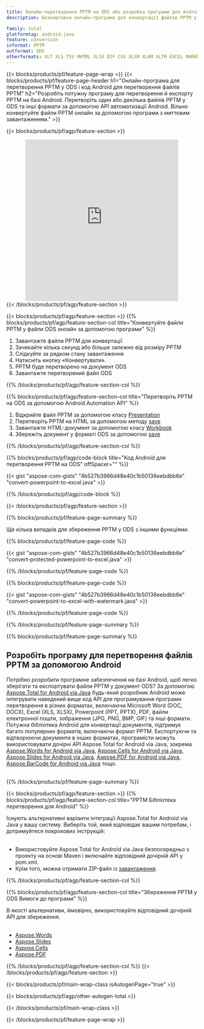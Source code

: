 ```yaml
---
title: Онлайн-перетворення PPTM на ODS або розробка програми для Android для перетворення файлів PPTM
description: Безкоштовна онлайн-програма для конвертації файлів PPTM у ODS. Код бібліотеки перетворення Android для документів PPTM.  

family: total
platformtag: android-java
feature: conversion
informat: PPTM
outformat: ODS
otherformats: XLT XLS TSV MHTML XLSX DIF CSV XLSM XLAM XLTM EXCEL MARKDOWN XLTX XLSB FODS SXC DOC DOCX DOCM DOT DOTM DOTX ODT OTT RTF WORD WORDML TEXT FLATOPX
---
```

{{< blocks/products/pf/feature-page-wrap >}}
{{< blocks/products/pf/feature-page-header h1="Онлайн-програма для перетворення PPTM у ODS і код Android для перетворення файлів PPTM" h2="Розробіть потужну програму для перетворення й експорту PPTM на базі Android.  Перетворіть один або декілька файлів PPTM у ODS та інші формати за допомогою API автоматизації Android. Вільно конвертуйте файли PPTM онлайн за допомогою програми з миттєвим завантаженням." >}}


{{< blocks/products/pf/agp/feature-section >}}

<div class="container-fluid agp-content bg-white aboutfile box-1 vh100 section nopbtm">
<div class=container>
<div class=row>
<div class="demobox tc col-md-12 padding-0" align="center">

<iframe title="Безкоштовний онлайн-додаток для перетворення PPTM на ODS" style="border: none; height: 426px;" scrolling="no" src="https://widgets.aspose.cloud/total-conversion/?to=ods&from=pptm" id="child-iframe" width="80%"></iframe>

</div></div>
</div></div>
{{< /blocks/products/pf/agp/feature-section >}}


{{< blocks/products/pf/agp/feature-section >}}
{{% blocks/products/pf/agp/feature-section-col title="Конвертуйте файли PPTM у файли ODS онлайн за допомогою програми" %}}

1. Завантажте файли PPTM для конвертації
1. Зачекайте кілька секунд або більше залежно від розміру PPTM
1. Слідкуйте за рядком стану завантаження
1. Натисніть кнопку «Конвертувати».
1. PPTM буде перетворено на документ ODS
1. Завантажте перетворений файл ODS

{{% /blocks/products/pf/agp/feature-section-col %}}

{{% blocks/products/pf/agp/feature-section-col title="Перетворіть PPTM на ODS за допомогою Android Automation API" %}}


1. Відкрийте файл PPTM за допомогою класу [Presentation](https://reference.aspose.com/slides/java/com.aspose.slides/Presentation)
2. Перетворіть PPTM на HTML за допомогою методу [save](https://reference.aspose.com/slides/java/com.aspose.slides/Presentation#save-java.lang.String-int-com.aspose.slides.ISaveOptions-)
3. Завантажте HTML-документ за допомогою класу [Workbook](https://reference.aspose.com/cells/java/com.aspose.cells/Workbook)
4. Збережіть документ у форматі ODS за допомогою [save](https://reference.aspose.com/cells/java/com.aspose.cells/)



{{% /blocks/products/pf/agp/feature-section-col %}}

{{% blocks/products/pf/agp/code-block title="Код Android для перетворення PPTM на ODS" offSpacer="" %}}

{{< gist "aspose-com-gists" "4b527b3966d48e40c1b50136eebdbb6e" "convert-powerpoint-to-excel.java" >}}

{{% /blocks/products/pf/agp/code-block %}}

{{< /blocks/products/pf/agp/feature-section >}}

{{% blocks/products/pf/feature-page-summary %}}

Ще кілька випадків для збереження PPTM у ODS з іншими функціями.

{{% blocks/products/pf/feature-page-code %}}
{{< gist "aspose-com-gists" "4b527b3966d48e40c1b50136eebdbb6e" "convert-protected-powerpoint-to-excel.java" >}}
{{% /blocks/products/pf/feature-page-code  %}}
{{% blocks/products/pf/feature-page-code %}}
{{< gist "aspose-com-gists" "4b527b3966d48e40c1b50136eebdbb6e" "convert-powerpoint-to-excel-with-watermark.java" >}}
{{% /blocks/products/pf/feature-page-code  %}}


{{% /blocks/products/pf/feature-page-summary %}}

{{% blocks/products/pf/feature-page-summary %}}

<h2>Розробіть програму для перетворення файлів PPTM за допомогою Android</h2>

Потрібно розробити програмне забезпечення на базі Android, щоб легко зберігати та експортувати файли PPTM у документ ODS?  За допомогою [Aspose.Total for Android via Java](https://products.aspose.com/total/uk/android-java/) будь-який розробник Android може інтегрувати наведений вище код API для програмування програми перетворення в різних форматах, включаючи Microsoft Word (DOC, DOCX), Excel (XLS, XLSX), Powerpoint (PPT, PPTX), PDF, файли електронної пошти, зображення (JPG, PNG, BMP, GIF) та інші формати.  Потужна бібліотека Android для конвертації документів, підтримує багато популярних форматів, включаючи формат PPTM.  Експортуючи та відтворюючи документи в інших форматах, програмісти можуть використовувати дочірні API Aspose.Total for Android via Java, зокрема [Aspose.Words for Android via Java](https://products.aspose.com/words/uk/android-java/), [Aspose.Cells for Android via Java](https://products.aspose.com/cells/uk/android-java/), [Aspose.Slides for Android via Java](https://products.aspose.com/slides/uk/android-java/), [Aspose.PDF for Android via Java](https://products.aspose.com/pdf/uk/android-java/), [Aspose.BarCode for Android via Java](https://products.aspose.com/barcode/uk/android-java/) тощо.<br /><br />

{{% /blocks/products/pf/feature-page-summary %}}

{{< blocks/products/pf/agp/feature-section >}}
{{% blocks/products/pf/agp/feature-section-col title="PPTM Бібліотека перетворення для Android" %}}

Існують альтернативні варіанти інтеграції Aspose.Total for Android via Java у вашу систему.  Виберіть той, який відповідає вашим потребам, і дотримуйтеся покрокових інструкцій:<br /><br />

- Використовуйте Aspose.Total for Android via Java безпосередньо з проекту на основі Maven і включайте відповідний дочірній API у pom.xml.
- Крім того, можна отримати ZIP-файл із [завантаження](https://releases.aspose.com/total/android-java).

{{% /blocks/products/pf/agp/feature-section-col %}}

{{% blocks/products/pf/agp/feature-section-col title="Збереження PPTM у ODS Вимоги до програми" %}}

В якості альтернативи, ймовірно, використовуйте відповідний дочірній API для збереження. <br /><br />

- [Aspose.Words](https://products.aspose.com/words/android-java/)
- [Aspose.Slides](https://products.aspose.com/slides/android-java/)
- [Aspose.Cells](https://products.aspose.com/cells/android-java/)
- [Aspose.PDF](https://products.aspose.com/pdf/android-java/)

{{% /blocks/products/pf/agp/feature-section-col %}}
{{< /blocks/products/pf/agp/feature-section >}}

{{< blocks/products/pf/main-wrap-class isAutogenPage="true" >}}

{{< blocks/products/pf/agp/other-autogen-total >}}

{{< /blocks/products/pf/main-wrap-class >}}

{{< /blocks/products/pf/feature-page-wrap >}}